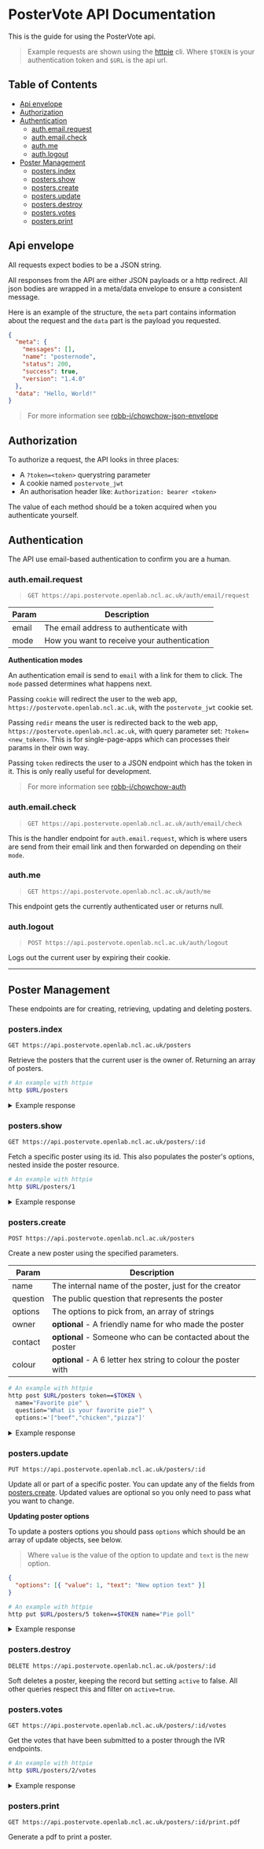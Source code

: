 # PosterVote API Documentation

This is the guide for using the PosterVote api.

> Example requests are shown using the [httpie](https://httpie.org/doc) cli.
> Where `$TOKEN` is your authentication token and `$URL` is the api url.

<!-- toc-head -->

## Table of Contents

- [Api envelope](#api-envelope)
- [Authorization](#authorization)
- [Authentication](#authentication)
  - [auth.email.request](#auth.email.request)
  - [auth.email.check](#auth.email.check)
  - [auth.me](#auth.me)
  - [auth.logout](#auth.logout)
- [Poster Management](#poster-management)
  - [posters.index](#posters.index)
  - [posters.show](#posters.show)
  - [posters.create](#posters.create)
  - [posters.update](#posters.update)
  - [posters.destroy](#posters.destroy)
  - [posters.votes](#posters.votes)
  - [posters.print](#posters.print)

<!-- toc-tail -->

## Api envelope

All requests expect bodies to be a JSON string.

All responses from the API are either JSON payloads or a http redirect.
All json bodies are wrapped in a meta/data envelope to ensure a consistent message.

Here is an example of the structure,
the `meta` part contains information about the request
and the `data` part is the payload you requested.

```json
{
  "meta": {
    "messages": [],
    "name": "posternode",
    "status": 200,
    "success": true,
    "version": "1.4.0"
  },
  "data": "Hello, World!"
}
```

> For more information see [robb-j/chowchow-json-envelope](https://github.com/robb-j/chowchow-json-envelope)

## Authorization

To authorize a request, the API looks in three places:

- A `?token=<token>` querystring parameter
- A cookie named `postervote_jwt`
- An authorisation header like: `Authorization: bearer <token>`

The value of each method should be a token acquired when you authenticate yourself.

## Authentication

The API use email-based authentication to confirm you are a human.

### auth.email.request

> `GET https://api.postervote.openlab.ncl.ac.uk/auth/email/request`

| Param | Description                                 |
| ----- | ------------------------------------------- |
| email | The email address to authenticate with      |
| mode  | How you want to receive your authentication |

**Authentication modes**

An authentication email is send to `email` with a link for them to click.
The `mode` passed determines what happens next.

Passing `cookie` will redirect the user to the web app,
`https://postervote.openlab.ncl.ac.uk`,
with the `postervote_jwt` cookie set.

Passing `redir` means the user is redirected back to the web app,
`https://postervote.openlab.ncl.ac.uk`,
with query parameter set: `?token=<new_token>`.
This is for single-page-apps which can processes their params in their own way.

Passing `token` redirects the user to a JSON endpoint which has the token in it.
This is only really useful for development.

> For more information see [robb-j/chowchow-auth](https://github.com/robb-j/chowchow-auth/#authentication-modes)

### auth.email.check

> `GET https://api.postervote.openlab.ncl.ac.uk/auth/email/check`

This is the handler endpoint for `auth.email.request`,
which is where users are send from their email link
and then forwarded on depending on their `mode`.

### auth.me

> `GET https://api.postervote.openlab.ncl.ac.uk/auth/me`

This endpoint gets the currently authenticated user or returns null.

### auth.logout

> `POST https://api.postervote.openlab.ncl.ac.uk/auth/logout`

Logs out the current user by expiring their cookie.

---

## Poster Management

These endpoints are for creating, retrieving, updating and deleting posters.

### posters.index

`GET https://api.postervote.openlab.ncl.ac.uk/posters`

Retrieve the posters that the current user is the owner of.
Returning an array of posters.

```bash
# An example with httpie
http $URL/posters
```

<details>

<summary> Example response </summary>

```json
{
  "data": [
    {
      "active": 1,
      "code": 698702,
      "colour": "aae048",
      "contact": "geoff@r0b.io",
      "created_at": "2018-11-20T13:22:25.000Z",
      "creator_hash": "IdP/Ucbx9MzfvqPPUjjcDcnb2e3iTZJm3fkGOKREr6w=",
      "id": 2,
      "name": "Lunch",
      "owner": "Geoff Testington",
      "pdf_url": "http://localhost:3000/posters/2/print.pdf",
      "question": "What did you have for lunch today??",
      "updated_at": "2018-11-20T13:22:25.000Z"
    }
  ],
  "meta": {
    "messages": [],
    "name": "posternode",
    "status": 200,
    "success": true,
    "version": "1.4.0"
  }
}
```

</details>

### posters.show

`GET https://api.postervote.openlab.ncl.ac.uk/posters/:id`

Fetch a specific poster using its id.
This also populates the poster's options, nested inside the poster resource.

```bash
# An example with httpie
http $URL/posters/1
```

<details>

<summary> Example response </summary>

```json
{
  "data": {
    "active": 1,
    "code": 698702,
    "colour": "aae048",
    "contact": "geoff@r0b.io",
    "created_at": "2018-11-20T13:22:25.000Z",
    "creator_hash": "IdP/Ucbx9MzfvqPPUjjcDcnb2e3iTZJm3fkGOKREr6w=",
    "id": 2,
    "name": "Lunch",
    "options": [
      {
        "created_at": "2018-11-20T13:22:25.000Z",
        "id": 6,
        "poster_id": 2,
        "text": "Chicken",
        "updated_at": "2018-11-20T13:22:25.000Z",
        "value": 1
      },
      {
        "created_at": "2018-11-20T13:22:25.000Z",
        "id": 7,
        "poster_id": 2,
        "text": "Beef",
        "updated_at": "2018-11-20T13:22:25.000Z",
        "value": 2
      },
      {
        "created_at": "2018-11-20T13:22:25.000Z",
        "id": 8,
        "poster_id": 2,
        "text": "Sausages",
        "updated_at": "2018-11-20T13:22:25.000Z",
        "value": 3
      },
      {
        "created_at": "2018-11-20T13:22:25.000Z",
        "id": 9,
        "poster_id": 2,
        "text": "Soup",
        "updated_at": "2018-11-20T13:22:25.000Z",
        "value": 4
      },
      {
        "created_at": "2018-11-20T13:22:25.000Z",
        "id": 10,
        "poster_id": 2,
        "text": "",
        "updated_at": "2018-11-20T13:22:25.000Z",
        "value": 5
      }
    ],
    "owner": "Geoff Testington",
    "pdf_url": "http://localhost:3000/posters/2/print.pdf",
    "question": "What did you have for lunch today??",
    "updated_at": "2018-11-20T13:22:25.000Z"
  },
  "meta": {
    "messages": [],
    "name": "posternode",
    "status": 200,
    "success": true,
    "version": "1.4.0"
  }
}
```

</details>

### posters.create

`POST https://api.postervote.openlab.ncl.ac.uk/posters`

Create a new poster using the specified parameters.

| Param    | Description                                                    |
| -------- | -------------------------------------------------------------- |
| name     | The internal name of the poster, just for the creator          |
| question | The public question that represents the poster                 |
| options  | The options to pick from, an array of strings                  |
| owner    | **optional** - A friendly name for who made the poster         |
| contact  | **optional** - Someone who can be contacted about the poster   |
| colour   | **optional** - A 6 letter hex string to colour the poster with |

```bash
# An example with httpie
http post $URL/posters token==$TOKEN \
  name="Favorite pie" \
  question="What is your favorite pie?" \
  options:='["beef","chicken","pizza"]'
```

<details>

<summary> Example response </summary>

```json
{
  "data": {
    "active": 1,
    "code": 16193,
    "colour": "7E7F9A",
    "contact": null,
    "created_at": "2019-03-26T10:16:59.000Z",
    "creator_hash": "IdP/Ucbx9MzfvqPPUjjcDcnb2e3iTZJm3fkGOKREr6w=",
    "id": 5,
    "name": "Favorite pie",
    "options": [
      {
        "created_at": "2019-03-26T10:16:59.000Z",
        "id": 21,
        "poster_id": 5,
        "text": "beef",
        "updated_at": "2019-03-26T10:16:59.000Z",
        "value": 1
      },
      {
        "created_at": "2019-03-26T10:16:59.000Z",
        "id": 22,
        "poster_id": 5,
        "text": "chicken",
        "updated_at": "2019-03-26T10:16:59.000Z",
        "value": 2
      },
      {
        "created_at": "2019-03-26T10:16:59.000Z",
        "id": 23,
        "poster_id": 5,
        "text": "pizza",
        "updated_at": "2019-03-26T10:16:59.000Z",
        "value": 3
      }
    ],
    "owner": null,
    "pdf_url": "http://localhost:3000/posters/5/print.pdf",
    "question": "What is your favorite pie?",
    "updated_at": "2019-03-26T10:16:59.000Z"
  },
  "meta": {
    "messages": [],
    "name": "posternode",
    "status": 200,
    "success": true,
    "version": "1.4.0"
  }
}
```

</details>

### posters.update

`PUT https://api.postervote.openlab.ncl.ac.uk/posters/:id`

Update all or part of a specific poster.
You can update any of the fields from [posters.create](#posters.create).
Updated values are optional so you only need to pass what you want to change.

**Updating poster options**

To update a posters options you should pass `options` which should be an array of update objects, see below.

> Where `value` is the value of the option to update and `text` is the new option.

```json
{
  "options": [{ "value": 1, "text": "New option text" }]
}
```

```bash
# An example with httpie
http put $URL/posters/5 token==$TOKEN name="Pie poll"
```

<details>

<summary> Example response </summary>

```json
{
  "data": {
    "active": 1,
    "code": 16193,
    "colour": "7E7F9A",
    "contact": null,
    "created_at": "2019-03-26T10:16:59.000Z",
    "creator_hash": "IdP/Ucbx9MzfvqPPUjjcDcnb2e3iTZJm3fkGOKREr6w=",
    "id": 5,
    "name": "Pie poll",
    "options": [
      {
        "created_at": "2019-03-26T10:16:59.000Z",
        "id": 21,
        "poster_id": 5,
        "text": "beef",
        "updated_at": "2019-03-26T10:16:59.000Z",
        "value": 1
      },
      {
        "created_at": "2019-03-26T10:16:59.000Z",
        "id": 22,
        "poster_id": 5,
        "text": "chicken",
        "updated_at": "2019-03-26T10:16:59.000Z",
        "value": 2
      },
      {
        "created_at": "2019-03-26T10:16:59.000Z",
        "id": 23,
        "poster_id": 5,
        "text": "pizza",
        "updated_at": "2019-03-26T10:16:59.000Z",
        "value": 3
      }
    ],
    "owner": null,
    "question": "What is your favorite pie?",
    "updated_at": "2019-03-26T10:16:59.000Z"
  },
  "meta": {
    "messages": [],
    "name": "posternode",
    "status": 200,
    "success": true,
    "version": "1.4.0"
  }
}
```

</details>

### posters.destroy

`DELETE https://api.postervote.openlab.ncl.ac.uk/posters/:id`

Soft deletes a poster, keeping the record but setting `active` to false.
All other queries respect this and filter on `active=true`.

### posters.votes

`GET https://api.postervote.openlab.ncl.ac.uk/posters/:id/votes`

Get the votes that have been submitted to a poster through the IVR endpoints.

```bash
# An example with httpie
http $URL/posters/2/votes
```

<details>

<summary> Example response </summary>

```json
{
  "data": {
    "lastUpdate": "2018-11-21T15:37:42.000Z",
    "votes": [
      {
        "option_id": 6,
        "vote": 0
      },
      {
        "option_id": 7,
        "vote": 3
      },
      {
        "option_id": 8,
        "vote": 2
      },
      {
        "option_id": 9,
        "vote": 2
      },
      {
        "option_id": 10,
        "vote": 1
      }
    ]
  },
  "meta": {
    "messages": [],
    "name": "posternode",
    "status": 200,
    "success": true,
    "version": "1.4.0"
  }
}
```

</details>

### posters.print

`GET https://api.postervote.openlab.ncl.ac.uk/posters/:id/print.pdf`

Generate a pdf to print a poster.

